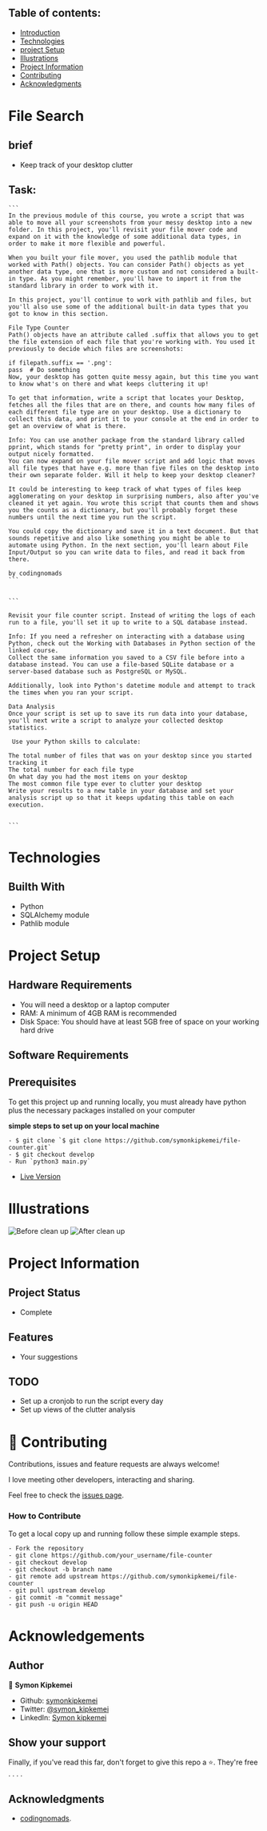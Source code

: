 
## Table of contents:
- [Introduction](#intro)
- [Technologies](#tech)
- [project Setup](#projo)
- [Illustrations](#illus)
- [Project Information](#info)
- [Contributing](#contri)
- [Acknowledgments](#know)

<INTRODUCTION>

<h1 id="intro">File Search</h1>

## brief
- Keep track of your desktop clutter


## Task:
    ```
    In the previous module of this course, you wrote a script that was able to move all your screenshots from your messy desktop into a new folder. In this project, you'll revisit your file mover code and expand on it with the knowledge of some additional data types, in order to make it more flexible and powerful.

    When you built your file mover, you used the pathlib module that worked with Path() objects. You can consider Path() objects as yet another data type, one that is more custom and not considered a built-in type. As you might remember, you'll have to import it from the standard library in order to work with it.

    In this project, you'll continue to work with pathlib and files, but you'll also use some of the additional built-in data types that you got to know in this section.

    File Type Counter
    Path() objects have an attribute called .suffix that allows you to get the file extension of each file that you're working with. You used it previously to decide which files are screenshots:

    if filepath.suffix == '.png':
    pass  # Do something
    Now, your desktop has gotten quite messy again, but this time you want to know what's on there and what keeps cluttering it up!

    To get that information, write a script that locates your Desktop, fetches all the files that are on there, and counts how many files of each different file type are on your desktop. Use a dictionary to collect this data, and print it to your console at the end in order to get an overview of what is there.

    Info: You can use another package from the standard library called pprint, which stands for "pretty print", in order to display your output nicely formatted.
    You can now expand on your file mover script and add logic that moves all file types that have e.g. more than five files on the desktop into their own separate folder. Will it help to keep your desktop cleaner?

    It could be interesting to keep track of what types of files keep agglomerating on your desktop in surprising numbers, also after you've cleaned it yet again. You wrote this script that counts them and shows you the counts as a dictionary, but you'll probably forget these numbers until the next time you run the script.

    You could copy the dictionary and save it in a text document. But that sounds repetitive and also like something you might be able to automate using Python. In the next section, you'll learn about File Input/Output so you can write data to files, and read it back from there.

    by codingnomads
    ```


    ```

    Revisit your file counter script. Instead of writing the logs of each run to a file, you'll set it up to write to a SQL database instead.

    Info: If you need a refresher on interacting with a database using Python, check out the Working with Databases in Python section of the linked course.
    Collect the same information you saved to a CSV file before into a database instead. You can use a file-based SQLite database or a server-based database such as PostgreSQL or MySQL.

    Additionally, look into Python's datetime module and attempt to track the times when you ran your script.

    Data Analysis
    Once your script is set up to save its run data into your database, you'll next write a script to analyze your collected desktop statistics.

     Use your Python skills to calculate:

    The total number of files that was on your desktop since you started tracking it
    The total number for each file type
    On what day you had the most items on your desktop
    The most common file type ever to clutter your desktop
    Write your results to a new table in your database and set your analysis script up so that it keeps updating this table on each execution.


    ```





<TECHNOLOGIES>

<h1 id="tech">Technologies</h1>

## Builth With
- Python
- SQLAlchemy module
- Pathlib module


<PROJECT-SETUP>

<h1 id="projo">Project Setup</h1>


## Hardware Requirements
- You will need a desktop or a laptop computer
- RAM: A minimum of 4GB RAM is recommended
- Disk Space: You should have at least 5GB free of space on your working hard drive

## Software Requirements

## Prerequisites

To get this project up and running locally, you must already have python plus the necessary packages installed on your computer

**simple steps to set up on your local machine**

```
- $ git clone `$ git clone https://github.com/symonkipkemei/file-counter.git`
- $ git checkout develop
- Run `python3 main.py`
```

- [Live Version](https://replit.com/@symonkipkemei/file-counter#file-counter.py)


<ILLUSTRATIONS>

<h1 id="illus">Illustrations</h1>

![Before clean up](before.png)
![After clean up](after.png)


<PROJECT-INFORMATION>

<h1 id="info">Project Information</h1>

## Project Status
- Complete

## Features
- Your suggestions

## TODO
- Set up a cronjob to run the script every day
- Set up views of the clutter analysis


<CONTRIBUTING>

<h1 id="contri">🤝 Contributing</h1>

Contributions, issues and feature requests are always welcome!

I love meeting other developers, interacting and sharing.

Feel free to check the [issues page](https://github.com/symonkipkemei/file-counter/issues).

### How to Contribute

To get a local copy up and running follow these simple example steps.

```
- Fork the repository
- git clone https://github.com/your_username/file-counter
- git checkout develop
- git checkout -b branch name
- git remote add upstream https://github.com/symonkipkemei/file-counter
- git pull upstream develop
- git commit -m "commit message"
- git push -u origin HEAD
```


<ACKNOWLEDGMENTS>

<h1 id="know">Acknowledgements</h1>

## Author

👤 **Symon Kipkemei**

- Github: [symonkipkemei](https://github.com/symonkipkemei)
- Twitter: [@symon_kipkemei](https://twitter.com/symon_kipkemei)
- LinkedIn: [Symon kipkemei](https://www.linkedin.com/in/symon-kipkemei/)


## Show your support

Finally, if you've read this far, don't forget to give this repo a ⭐️. They're free . . . .

## Acknowledgments

- [codingnomads](https://codingnomads.co/).
